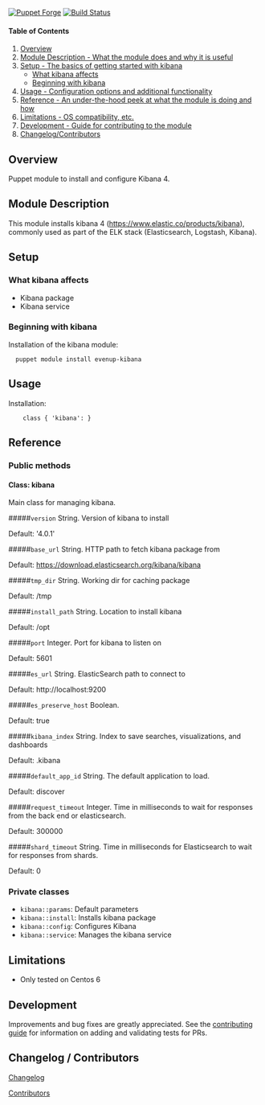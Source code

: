 [![Puppet Forge](http://img.shields.io/puppetforge/v/evenup/kibana.svg)](https://forge.puppetlabs.com/evenup/kibana)
[![Build Status](https://travis-ci.org/jlambert121/jlambert121-kibana.png?branch=master)](https://travis-ci.org/jlambert121/jlambert121-kibana)

#### Table of Contents

1. [Overview](#overview)
2. [Module Description - What the module does and why it is useful](#module-description)
3. [Setup - The basics of getting started with kibana](#setup)
    * [What kibana affects](#what-kibana-affects)
    * [Beginning with kibana](#beginning-with-kibana)
4. [Usage - Configuration options and additional functionality](#usage)
5. [Reference - An under-the-hood peek at what the module is doing and how](#reference)
6. [Limitations - OS compatibility, etc.](#limitations)
7. [Development - Guide for contributing to the module](#development)
8. [Changelog/Contributors](#changelog-contributors)


## Overview

Puppet module to install and configure Kibana 4.

## Module Description

This module installs kibana 4 (https://www.elastic.co/products/kibana), commonly used as part of the ELK stack (Elasticsearch, Logstash, Kibana).

## Setup

### What kibana affects

* Kibana package
* Kibana service

### Beginning with kibana

Installation of the kibana module:

```
  puppet module install evenup-kibana
```

## Usage

Installation:

```puppet
    class { 'kibana': }
```

## Reference

### Public methods

#### Class: kibana

Main class for managing kibana.

#####`version`
String.  Version of kibana to install

Default: '4.0.1'

#####`base_url`
String.  HTTP path to fetch kibana package from

Default: https://download.elasticsearch.org/kibana/kibana


#####`tmp_dir`
String.  Working dir for caching package

Default: /tmp


#####`install_path`
String.  Location to install kibana

Default: /opt


#####`port`
Integer.  Port for kibana to listen on

Default: 5601


#####`es_url`
String.  ElasticSearch path to connect to

Default: http://localhost:9200


#####`es_preserve_host`
Boolean.

Default: true


#####`kibana_index`
String.  Index to save searches, visualizations, and dashboards

Default: .kibana


#####`default_app_id`
String.  The default application to load.

Default: discover


#####`request_timeout`
Integer.  Time in milliseconds to wait for responses from the back end or elasticsearch.

Default: 300000


#####`shard_timeout`
String.  Time in milliseconds for Elasticsearch to wait for responses from shards.

Default: 0


### Private classes

* `kibana::params`: Default parameters
* `kibana::install`: Installs kibana package
* `kibana::config`: Configures Kibana
* `kibana::service`: Manages the kibana service

## Limitations

* Only tested on Centos 6

## Development

Improvements and bug fixes are greatly appreciated.  See the [contributing guide](https://github.com/evenup/evenup-kibana/CONTRIBUTING.md) for
information on adding and validating tests for PRs.


## Changelog / Contributors

[Changelog](https://github.com/evenup/evenup-kibana/blob/master/CHANGELOG)

[Contributors](https://github.com/evenup/evenup-kibana/graphs/contributors)
